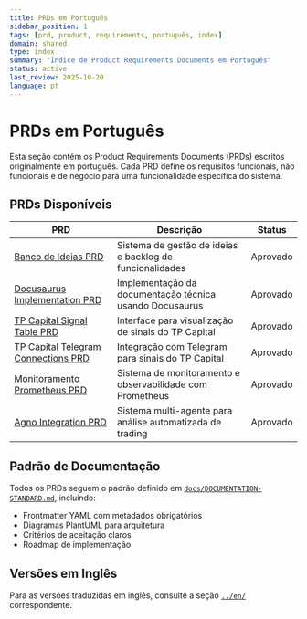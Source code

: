 ```yaml
---
title: PRDs em Português
sidebar_position: 1
tags: [prd, product, requirements, português, index]
domain: shared
type: index
summary: "Índice de Product Requirements Documents em Português"
status: active
last_review: 2025-10-20
language: pt
---
```


# PRDs em Português

Esta seção contém os Product Requirements Documents (PRDs) escritos originalmente em português. Cada PRD define os requisitos funcionais, não funcionais e de negócio para uma funcionalidade específica do sistema.

## PRDs Disponíveis

| PRD                                                                           | Descrição                                                 | Status   |
| ----------------------------------------------------------------------------- | --------------------------------------------------------- | -------- |
| [Banco de Ideias PRD](banco-ideias-prd.md)                                    | Sistema de gestão de ideias e backlog de funcionalidades  | Aprovado |
| [Docusaurus Implementation PRD](docusaurus-implementation-prd.md)             | Implementação da documentação técnica usando Docusaurus   | Aprovado |
| [TP Capital Signal Table PRD](tp-capital-signal-table-prd.md)                 | Interface para visualização de sinais do TP Capital       | Aprovado |
| [TP Capital Telegram Connections PRD](tp-capital-telegram-connections-prd.md) | Integração com Telegram para sinais do TP Capital         | Aprovado |
| [Monitoramento Prometheus PRD](monitoramento-prometheus-prd.md)               | Sistema de monitoramento e observabilidade com Prometheus | Aprovado |
| [Agno Integration PRD](agno-integration-prd.md)                               | Sistema multi-agente para análise automatizada de trading | Aprovado |

## Padrão de Documentação

Todos os PRDs seguem o padrão definido em [`docs/DOCUMENTATION-STANDARD.md`](../../../DOCUMENTATION-STANDARD.md), incluindo:

-   Frontmatter YAML com metadados obrigatórios
-   Diagramas PlantUML para arquitetura
-   Critérios de aceitação claros
-   Roadmap de implementação

## Versões em Inglês

Para as versões traduzidas em inglês, consulte a seção [`../en/`](../en/) correspondente.
